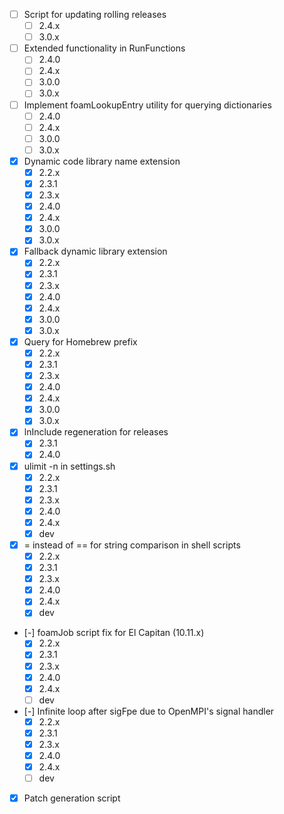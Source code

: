 - [ ] Script for updating rolling releases
  - [ ] 2.4.x
  - [ ] 3.0.x
- [ ] Extended functionality in RunFunctions
  - [ ] 2.4.0
  - [ ] 2.4.x
  - [ ] 3.0.0
  - [ ] 3.0.x
- [ ] Implement foamLookupEntry utility for querying dictionaries
  - [ ] 2.4.0
  - [ ] 2.4.x
  - [ ] 3.0.0
  - [ ] 3.0.x
- [X] Dynamic code library name extension
  - [X] 2.2.x
  - [X] 2.3.1
  - [X] 2.3.x
  - [X] 2.4.0
  - [X] 2.4.x
  - [X] 3.0.0
  - [X] 3.0.x
- [X] Fallback dynamic library extension
  - [X] 2.2.x
  - [X] 2.3.1
  - [X] 2.3.x
  - [X] 2.4.0
  - [X] 2.4.x
  - [X] 3.0.0
  - [X] 3.0.x
- [X] Query for Homebrew prefix
  - [X] 2.2.x
  - [X] 2.3.1
  - [X] 2.3.x
  - [X] 2.4.0
  - [X] 2.4.x
  - [X] 3.0.0
  - [X] 3.0.x
- [X] lnInclude regeneration for releases
  - [X] 2.3.1
  - [X] 2.4.0
- [X] ulimit -n in settings.sh
  - [X] 2.2.x
  - [X] 2.3.1
  - [X] 2.3.x
  - [X] 2.4.0
  - [X] 2.4.x
  - [X] dev
- [X] = instead of == for string comparison in shell scripts
  - [X] 2.2.x
  - [X] 2.3.1
  - [X] 2.3.x
  - [X] 2.4.0
  - [X] 2.4.x
  - [X] dev
- [-] foamJob script fix for El Capitan (10.11.x)
  - [X] 2.2.x
  - [X] 2.3.1
  - [X] 2.3.x
  - [X] 2.4.0
  - [X] 2.4.x
  - [ ] dev
- [-] Infinite loop after sigFpe due to OpenMPI's signal handler
  - [X] 2.2.x
  - [X] 2.3.1
  - [X] 2.3.x
  - [X] 2.4.0
  - [X] 2.4.x
  - [ ] dev
- [X] Patch generation script
